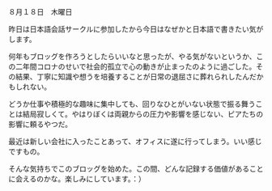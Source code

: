 ８月１８日　木曜日

昨日は日本語会話サークルに参加したから今日はなぜかと日本語で書きたい気がします。

何年もブロッグを作ろうとしたらいいなと思ったが、やる気がないというか、この二年間コロナのせいで社会的孤立で心の動きが止まったのように過ごした。その結果、丁寧に知識や想うを培養することが日常の退屈さに葬れられしたんだかもしれない。

どうか仕事や積極的な趣味に集中しても、回りなひとがいない状態で振る舞うことは結局寂しくて。やはりぼくは両親からの圧力や影響を感じない、ピアたちの影響に頼るやつだ。

最近は新しい会社に入ったことあって、オフィスに遂に行ってしまう。いい感じですもの。

そんな気持ちでこのブロッグを始めた。この間、どんな記録する価値があることに会えるのかな。楽しみにしています。：）
